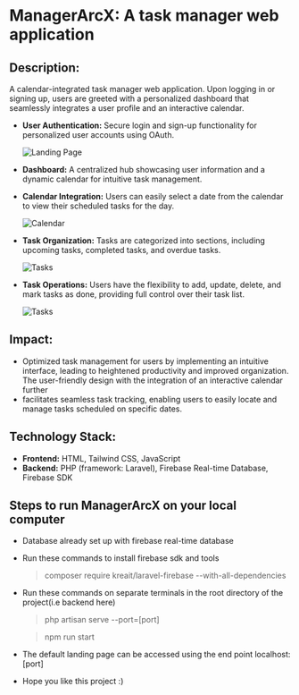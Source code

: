 # ManagerArcX: A task manager web application
## Description: 
A calendar-integrated task manager web application. Upon logging in or signing up, users are greeted
with a personalized dashboard that seamlessly integrates a user profile and an interactive calendar.

- **User Authentication:** Secure login and sign-up functionality for personalized user accounts using OAuth.

  ![Landing Page](https://github.com/ArcXzost/ManagerArcX/assets/96982138/60724828-04a8-4e94-8ca3-828e8b8f3b4b)

- **Dashboard:** A centralized hub showcasing user information and a dynamic calendar for intuitive task management.
  
- **Calendar Integration:** Users can easily select a date from the calendar to view their scheduled tasks for the day.
  
  ![Calendar](https://github.com/ArcXzost/ManagerArcX/assets/96982138/e1c48f6b-9a78-49d9-878b-861bbed739d4)

  
- **Task Organization:** Tasks are categorized into sections, including upcoming tasks, completed tasks, and overdue tasks.
  
  ![Tasks](https://github.com/ArcXzost/ManagerArcX/assets/96982138/6faaef03-e81f-4fa4-93bd-2dab4f5352e6)

  
- **Task Operations:** Users have the flexibility to add, update, delete, and mark tasks as done, providing full control over their task list.
  
  ![Tasks](https://github.com/ArcXzost/ManagerArcX/assets/96982138/48f5a58b-c118-4393-8b08-148de8835143)

  
## Impact: 

- Optimized task management for users by implementing an intuitive interface, leading to heightened productivity and improved organization. The user-friendly design with the integration of an interactive calendar further
- facilitates seamless task tracking, enabling users to easily locate and manage tasks scheduled on specific dates.
  
## Technology Stack:

- **Frontend:** HTML, Tailwind CSS, JavaScript
- **Backend:** PHP (framework: Laravel), Firebase Real-time Database, Firebase SDK


## Steps to run ManagerArcX on your local computer
- Database already set up with firebase real-time database
- Run these commands to install firebase sdk and tools
  >composer require kreait/laravel-firebase --with-all-dependencies

- Run these commands on separate terminals in the root directory of the project(i.e backend here)
  > php artisan serve --port=[port]
  
  > npm run start

- The default landing page can be accessed using the end point localhost:[port]
- Hope you like this project :)
